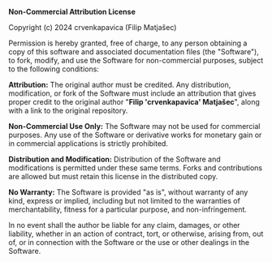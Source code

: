 <b>Non-Commercial Attribution License</b>

Copyright (c) 2024 crvenkapavica (Filip Matjašec)

Permission is hereby granted, free of charge, to any person obtaining a copy of this software and associated documentation files (the "Software"), to fork, modify, and use the Software for non-commercial purposes, subject to the following conditions:



<b>Attribution:</b> The original author must be credited. Any distribution, modification, or fork of the Software must include an attribution that gives proper credit to the original author "<b>Filip 'crvenkapavica' Matjašec</b>", along with a link to the original repository.



<b>Non-Commercial Use Only:</b> The Software may not be used for commercial purposes. Any use of the Software or derivative works for monetary gain or in commercial applications is strictly prohibited.



<b>Distribution and Modification:</b> Distribution of the Software and modifications is permitted under these same terms. Forks and contributions are allowed but must retain this license in the distributed copy.



<b>No Warranty:</b> The Software is provided "as is", without warranty of any kind, express or implied, including but not limited to the warranties of merchantability, fitness for a particular purpose, and non-infringement. 

In no event shall the author be liable for any claim, damages, or other liability, whether in an action of contract, tort, or otherwise, arising from, out of, or in connection with the Software or the use or other dealings in the Software.
